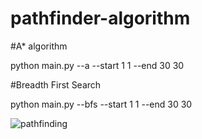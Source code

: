 # pathfinder-algorithm

#A* algorithm

python main.py --a --start 1 1 --end 30 30

#Breadth First Search 

python main.py --bfs --start 1 1 --end 30 30

![pathfinding](https://github.com/prajwolshakya/pathfinder-algorithm/tree/master/gif/pathfinding.gif)

